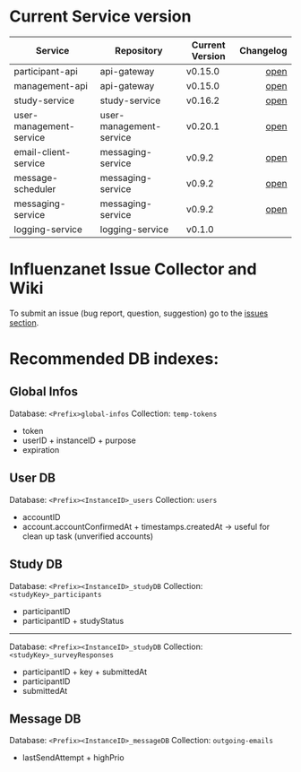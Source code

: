 # Current Service version

| Service        | Repository           | Current Version  | Changelog |
| -------------- | -------------------- | -----------------| ---------:|
| participant-api      | api-gateway | v0.15.0 | [open](https://github.com/influenzanet/api-gateway/blob/master/CHANGELOG.md) |
| management-api      | api-gateway | v0.15.0 |  [open](https://github.com/influenzanet/api-gateway/blob/master/CHANGELOG.md) |
| study-service      | study-service | v0.16.2 |  [open](https://github.com/influenzanet/study-service/blob/master/CHANGELOG.md) |
| user-management-service      | user-management-service | v0.20.1 |  [open](https://github.com/influenzanet/user-management-service/blob/master/CHANGELOG.md) |
| email-client-service      | messaging-service | v0.9.2 |  [open](https://github.com/influenzanet/messaging-service/blob/master/CHANGELOG.md) |
| message-scheduler      | messaging-service | v0.9.2 | [open](https://github.com/influenzanet/messaging-service/blob/master/CHANGELOG.md) |
| messaging-service      | messaging-service | v0.9.2 | [open](https://github.com/influenzanet/messaging-service/blob/master/CHANGELOG.md) |
| logging-service      | logging-service | v0.1.0 | |


# Influenzanet Issue Collector and Wiki

To submit an issue (bug report, question, suggestion) go to the [issues section](https://github.com/influenzanet/influenzanet/issues).

# Recommended DB indexes:

## Global Infos
Database: 
```<Prefix>global-infos```
Collection: 
```temp-tokens```

- token
- userID + instanceID + purpose
- expiration

## User DB
Database: 
```<Prefix><InstanceID>_users```
Collection: 
```users```

- accountID
- account.accountConfirmedAt + timestamps.createdAt -> useful for clean up task (unverified accounts)

## Study DB
Database: 
```<Prefix><InstanceID>_studyDB```
Collection: 
```<studyKey>_participants```

- participantID
- participantID + studyStatus

---

Database: 
```<Prefix><InstanceID>_studyDB```
Collection: 
```<studyKey>_surveyResponses```

- participantID + key + submittedAt
- participantID
- submittedAt

## Message DB

Database:
```<Prefix><InstanceID>_messageDB```
Collection: 
```outgoing-emails```
- lastSendAttempt + highPrio
